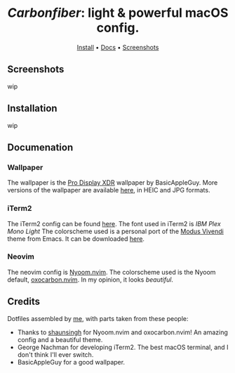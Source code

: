 <div align="center">

# _Carbonfiber_: light & powerful macOS config.

[Install](#Installation) • [Docs](#Documentation) • [Screenshots](#Screenshots)
</div>

## Screenshots
wip

## Installation
wip

## Documenation

### Wallpaper
The wallpaper is the [Pro Display XDR](https://basicappleguy.com/basicappleblog/xdr) wallpaper by BasicAppleGuy. More versions of the wallpaper are available [here](https://basicappleguy.com/basicappleblog/xdr), in HEIC and JPG formats. 

### iTerm2
The iTerm2 config can be found [here](./iterm2/CarbonfiberProfile.json).
The font used in iTerm2 is _IBM Plex Mono Light_
The colorscheme used is a personal port of the [Modus Vivendi](https://protesilaos.com/emacs/modus-themes) theme from Emacs. It can be downloaded [here]().

### Neovim
The neovim config is [Nyoom.nvim](https://github.com/shaunsingh/nyoom.nvim).
The colorscheme used is the Nyoom default, [oxocarbon.nvim](https://github.com/shaunsingh/oxocarbon.nvim). In my opinion, it looks _beautiful_.

## Credits
Dotfiles assembled by [me](https://github.com/shahmilav), with parts taken from these people:
* Thanks to [shaunsingh](https://github.com/shaunsingh) for Nyoom.nvim and oxocarbon.nvim! An amazing config and a beautiful theme.
* George Nachman for developing iTerm2. The best macOS terminal, and I don't think I'll ever switch.
* BasicAppleGuy for a good wallpaper.
